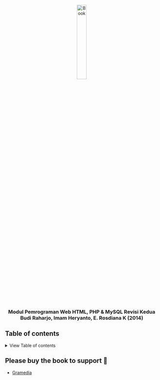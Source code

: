 <p align="center">
  <a href="#">
    <img src="https://openlibrary.telkomuniversity.ac.id/uploads/book/cover/15.01.785.jpg" alt="Book" width="25%">
  </a>
</p>

<h3 align="center">Modul Pemrograman Web HTML, PHP & MySQL Revisi Kedua</br>Budi Raharjo, Imam Heryanto, E. Rosdiana K (2014)</h3>

## Table of contents
<details>
<summary>View Table of contents</summary>
<table align="center">
    <thead>
        <tr>
            <th colspan="3">INSTALASI DAN KONFIGURASI SOFTWARE</th>
        </tr>
    </thead>
    <tbody>
        <tr>
            <td><a href="/Bagian1/Modul01/">01. Instalasi dan Konfigurasi MySQL</a></td>
            <td><a href="/Bagian1/Modul02/">02. Instalasi Apache dan PHP di Windows</a></td>
            <td><a href="/Bagian1/Modul03/">03. Instalasi Apache dan PHP di Linux (Ubuntu)</a></td>
        </tr>
        <tr>
            <th colspan="3">PHP ESSENTIAL</th>
        </tr>
    </thead>
    <tbody>
        <tr>
            <td><a href="/Bagian2/Modul04/">04. Mengenal PHP</a></td>
            <td><a href="/Bagian2/Modul05/">05. Tipe Data, Variabel, dan Operator</a></td>
            <td><a href="/Bagian2/Modul06/">06. Mengontrol Alur Program</a></td>
        </tr>
         <tr>
            <td><a href="/Bagian2/Modul07/">07. Membuat Fungsi</a></td>
            <td><a href="/Bagian2/Modul08/">08. Bekerja dengan Array</a></td>
            <td><a href="/Bagian2/Modul09/">09. Membuat Form</a></td>
        </tr>
         <tr>
            <td><a href="/Bagian2/Modul10/">10. Menggunakan String</a></td>
            <td><a href="/Bagian2/Modul11/">11. Menggunakan File</a></td>
            <td><a href="/Bagian2/Modul12/">12. Melakukan Upload File</a></td>
        </tr>
         <tr>
            <td><a href="/Bagian2/Modul13/">13. Mengakses Database MySQL</a></td>
            <td><a href="/Bagian2/Modul14/">14. Pengaturan Session</a></td>
            <td><a href="/Bagian2/Modul15/">15. Pemrograman Berorientasi Objek</a></td>
        </tr>
        <tr>
            <td><a href="#">-</a></td>
            <td><a href="/Bagian2/Modul16/">16. Pengiriman Email</a></td>
            <td><a href="#">-</a></td>
        </tr>
    </tbody>
</table>
</details>

## Please buy the book to support 💙
- [Gramedia](#)
    
